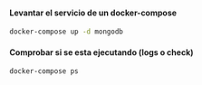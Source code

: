 
#### Levantar el servicio de un docker-compose
```sh
docker-compose up -d mongodb
```

#### Comprobar si se esta ejecutando (logs o check)
```sh
docker-compose ps
```
